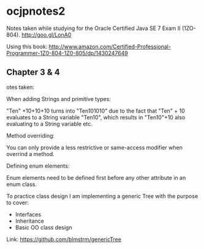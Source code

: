 ocjpnotes2
==========

Notes taken while studying for the Oracle Certified Java SE 7 Exam II (1ZO-804). http://goo.gl/LonA0

Using this book: http://www.amazon.com/Certified-Professional-Programmer-1Z0-804-1Z0-805/dp/1430247649

Chapter 3 & 4
-------------

otes taken:

When adding Strings and primitive types:

"Ten" +10+10+10 turns into "Ten101010" due to the fact that "Ten" + 10 evaluates to a String variable "Ten10", which results in "Ten10"+10 also evaluating to a String variable etc.

Method overriding:

You can only provide a less restrictive  or same-access modifier when overrind a method.

Defining enum elements:

Enum elements  need to be defined first before any other attribute in an enum class.

To practice class design I am implementing a generic Tree with the purpose to cover:
  * Interfaces
  * Inheritance
  * Basic OO class design
 
Link: https://github.com/blmstrm/genericTree

